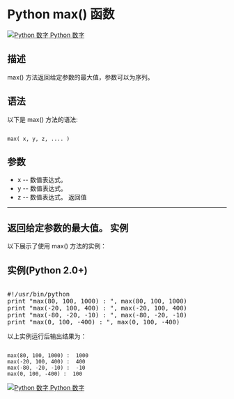 Python  max() 函数
================

 [![Python 数字](../images/up.gif)
 Python 数字](python-numbers.html)


  描述
--

 max() 方法返回给定参数的最大值，参数可以为序列。

  语法
--

 以下是 max() 方法的语法:

 
```

max( x, y, z, .... )

```

  参数
--

  *  x -- 数值表达式。 
 *  y -- 数值表达式。 
 *  z -- 数值表达式。 
   返回值
---

 返回给定参数的最大值。  实例
--

  以下展示了使用 max() 方法的实例： 

  实例(Python 2.0+)
---------------

 <pre>

#!/usr/bin/python
print "max(80, 100, 1000) : ", max(80, 100, 1000)
print "max(-20, 100, 400) : ", max(-20, 100, 400)
print "max(-80, -20, -10) : ", max(-80, -20, -10)
print "max(0, 100, -400) : ", max(0, 100, -400)
</pre>

  以上实例运行后输出结果为： 

 
```

max(80, 100, 1000) :  1000
max(-20, 100, 400) :  400
max(-80, -20, -10) :  -10
max(0, 100, -400) :  100

```

 [![Python 数字](../images/up.gif)
 Python 数字](python-numbers.html)